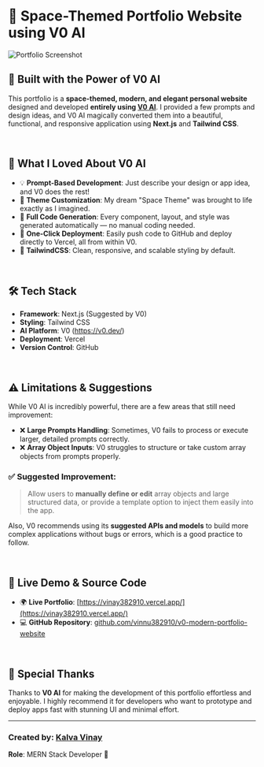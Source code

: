 # 🚀 Space-Themed Portfolio Website using V0 AI

![Portfolio Screenshot](https://res.cloudinary.com/dgc9ugux7/image/upload/v1747568227/Kalva_Vinay___MERN_Stack_Developer_-_Google_Chrome_5_18_2025_5_05_40_PM_awa0mr.png)

## 🧠 Built with the Power of V0 AI

This portfolio is a **space-themed, modern, and elegant personal website** designed and developed **entirely using [V0 AI](https://v0.dev/)**. I provided a few prompts and design ideas, and V0 AI magically converted them into a beautiful, functional, and responsive application using **Next.js** and **Tailwind CSS**.

<br />

## 🌟 What I Loved About V0 AI

- 💡 **Prompt-Based Development**: Just describe your design or app idea, and V0 does the rest!
- 🎨 **Theme Customization**: My dream "Space Theme" was brought to life exactly as I imagined.
- 🧩 **Full Code Generation**: Every component, layout, and style was generated automatically — no manual coding needed.
- 🚀 **One-Click Deployment**: Easily push code to GitHub and deploy directly to Vercel, all from within V0.
- 🧠 **TailwindCSS**: Clean, responsive, and scalable styling by default.

<br />

## 🛠️ Tech Stack

- **Framework**: Next.js (Suggested by V0)
- **Styling**: Tailwind CSS
- **AI Platform**: V0 (https://v0.dev/)
- **Deployment**: Vercel
- **Version Control**: GitHub

<br />

## ⚠️ Limitations & Suggestions

While V0 AI is incredibly powerful, there are a few areas that still need improvement:

- ❌ **Large Prompts Handling**: Sometimes, V0 fails to process or execute larger, detailed prompts correctly.
- ❌ **Array Object Inputs**: V0 struggles to structure or take custom array objects from prompts properly.
  
### ✅ Suggested Improvement:
> Allow users to **manually define or edit** array objects and large structured data, or provide a template option to inject them easily into the app.

Also, V0 recommends using its **suggested APIs and models** to build more complex applications without bugs or errors, which is a good practice to follow.

<br />

## 🔗 Live Demo & Source Code

- 🌍 **Live Portfolio**: [https://vinay382910.vercel.app/](https://vinay382910.vercel.app/)
- 💻 **GitHub Repository**: [github.com/vinnu382910/v0-modern-portfolio-website](https://github.com/vinnu382910/v0-modern-portfolio-website)

<br />

## 🙌 Special Thanks

Thanks to **V0 AI** for making the development of this portfolio effortless and enjoyable. I highly recommend it for developers who want to prototype and deploy apps fast with stunning UI and minimal effort.

---

### Created by: [Kalva Vinay](https://vinay382910.vercel.app/)  
**Role**: MERN Stack Developer 🚀
